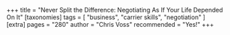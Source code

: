 +++
title = "Never Split the Difference: Negotiating As If Your Life Depended On It"
[taxonomies]
tags = [ "business", "carrier skills", "negotiation" ]
[extra]
pages = "280"
author = "Chris Voss"
recommended = "Yes!"
+++

